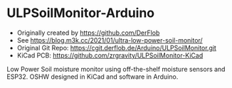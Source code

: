 # ULPSoilMonitor-Arduino

- Originally created by https://github.com/DerFlob
- See https://blog.m3k.cc/2021/01/ultra-low-power-soil-monitor/
- Original Git Repo: https://cgit.derflob.de/Arduino/ULPSoilMonitor.git
- KiCad PCB: https://github.com/zrgravity/ULPSoilMonitor-KiCad

Low Power Soil moisture monitor using off-the-shelf moisture sensors and ESP32. OSHW designed in KiCad and software in Arduino.
